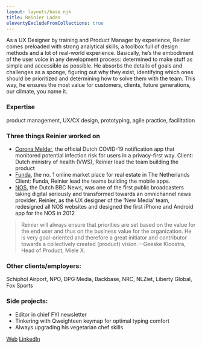 ```yaml
---
layout: layouts/base.njk
title: Reinier Ladan
eleventyExcludeFromCollections: true
---
```


As a UX Designer by training and Product Manager by experience, Reinier comes preloaded with strong analytical skills, a toolbox full of design methods and a lot of real-world experience. Basically, he’s the embodiment of the user voice in any development process: determined to make stuff as simple and accessible as possible. He absorbs the details of goals and challenges as a sponge, figuring out why they exist, identifying which ones should be prioritized and determining how to solve them with the team. This way, he ensures the most value for customers, clients, future generations, our climate, you name it. 

### Expertise
product management, UX/CX design, prototyping, agile practice, facilitation

### Three things Reinier worked on
* [Corona Melder](https://coronadashboard.government.nl/landelijk/coronamelder), the official Dutch COVID-19 notification app that monitored potential infection risk for users in a privacy-first way. Client: Dutch ministry of health (VWS), Reinier lead the team building the product
* [Funda](https://www.funda.nl), the no. 1 online market place for real estate in The Netherlands Client: Funda, Reinier lead the teams building the mobile apps.
* [NOS](https://nos.nl), the Dutch BBC News, was one of the first public broadcasters taking digital seriously and transformed towards an omnichannel news provider.  Reinier, as the UX designer of the ‘New Media’ team, redesigned all NOS websites and designed the first iPhone and Android app for the NOS in 2012

> Reinier will always ensure that priorities are set based on the value for the end user and thus on the business value for the organization. He is very goal-oriented and therefore a great initiator and contributor towards a collectively created (product) vision.—Geeske Kloostra, Head of Product, Miele X.   

### Other clients/employers:
Schiphol Airport, NPO, DPG Media, Backbase, NRC, NLZiet, Liberty Global, Fox Sports

### Side projects:
- Editor in chief FYI newsletter
- Tinkering with Qweighteen keymap for optimal typing comfort
- Always upgrading his vegetarian chef skills

[Web](https://reinierladan.nl)
[LinkedIn](https://www.linkedin.com/in/reinier-ladan/)



